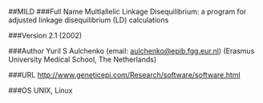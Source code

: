 ##MILD
###Full Name
MultIallelic Linkage Disequilibrium: a program for adjusted linkage disequilibrium (LD) calculations

###Version
2.1 (2002)

###Author
Yuril S Aulchenko (email: aulchenko@epib.fgg.eur.nl) (Erasmus University Medical School, The Netherlands)

###URL
http://www.geneticepi.com/Research/software/software.html

###OS
UNIX, Linux


